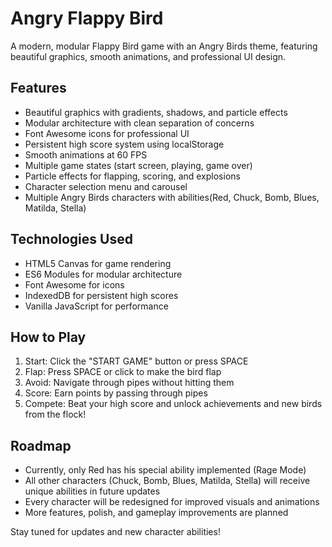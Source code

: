 # Angry Flappy Bird

A modern, modular Flappy Bird game with an Angry Birds theme, featuring beautiful graphics, smooth animations, and professional UI design.

## Features

- Beautiful graphics with gradients, shadows, and particle effects
- Modular architecture with clean separation of concerns
- Font Awesome icons for professional UI
- Persistent high score system using localStorage
- Smooth animations at 60 FPS
- Multiple game states (start screen, playing, game over)
- Particle effects for flapping, scoring, and explosions
- Character selection menu and carousel
- Multiple Angry Birds characters with abilities(Red, Chuck, Bomb, Blues, Matilda, Stella)

## Technologies Used

- HTML5 Canvas for game rendering
- ES6 Modules for modular architecture
- Font Awesome for icons
- IndexedDB for persistent high scores
- Vanilla JavaScript for performance

## How to Play

1. Start: Click the "START GAME" button or press SPACE
2. Flap: Press SPACE or click to make the bird flap
3. Avoid: Navigate through pipes without hitting them
4. Score: Earn points by passing through pipes
5. Compete: Beat your high score and unlock achievements and new birds from the flock!
## Roadmap

- Currently, only Red has his special ability implemented (Rage Mode)
- All other characters (Chuck, Bomb, Blues, Matilda, Stella) will receive unique abilities in future updates
- Every character will be redesigned for improved visuals and animations
- More features, polish, and gameplay improvements are planned

Stay tuned for updates and new character abilities!
